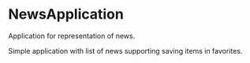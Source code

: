 # NewsApplication
Application for representation of news.


Simple application with list of news supporting saving items in favorites.
